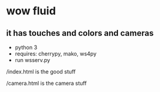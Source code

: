 # wow fluid
## it has touches and colors and cameras

* python 3
* requires: cherrypy, mako, ws4py
* run wsserv.py

/index.html is the good stuff

/camera.html is the camera stuff
